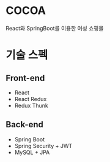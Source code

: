 # COCOA

React와 SpringBoot를 이용한 여성 쇼핑몰

# 기술 스펙

## Front-end

- React
- React Redux
- Redux Thunk

## Back-end

- Spring Boot
- Spring Security + JWT
- MySQL + JPA
